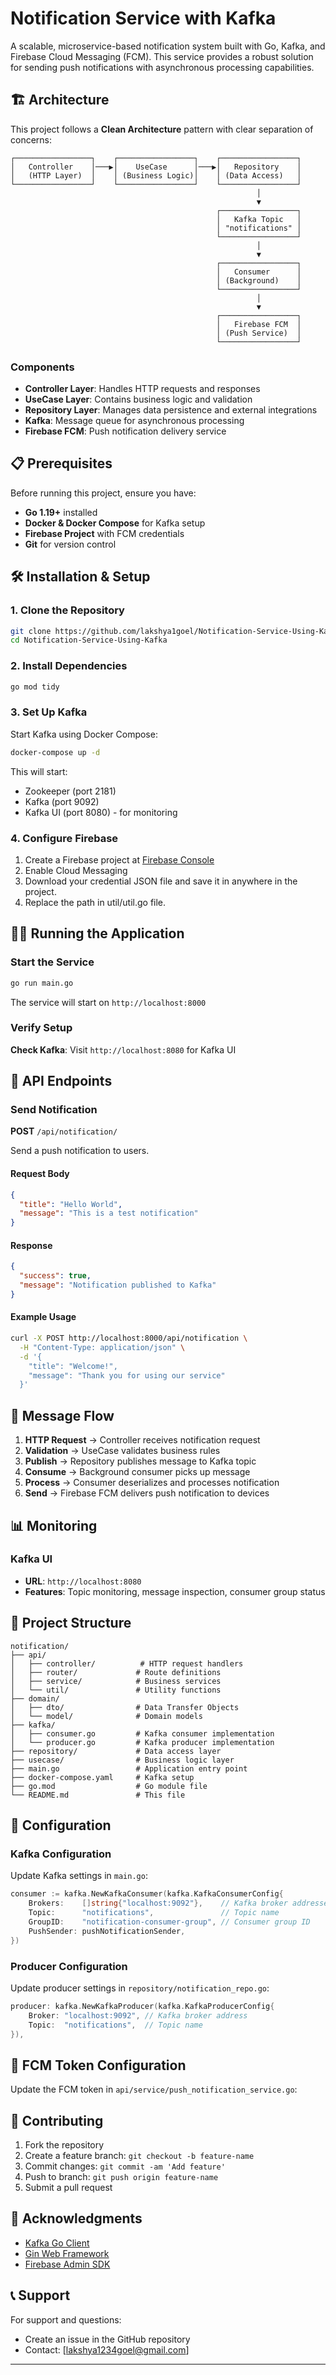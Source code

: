 # Notification Service with Kafka

A scalable, microservice-based notification system built with Go, Kafka, and Firebase Cloud Messaging (FCM). This service provides a robust solution for sending push notifications with asynchronous processing capabilities.

## 🏗️ Architecture

This project follows a **Clean Architecture** pattern with clear separation of concerns:

```
┌─────────────────┐    ┌─────────────────┐    ┌─────────────────┐
│   Controller    │───▶│    UseCase      │───▶│   Repository    │
│   (HTTP Layer)  │    │ (Business Logic)│    │ (Data Access)   │
└─────────────────┘    └─────────────────┘    └─────────────────┘
                                                       │
                                                       ▼
                                              ┌─────────────────┐
                                              │   Kafka Topic   │
                                              │ "notifications" │
                                              └─────────────────┘
                                                       │
                                                       ▼
                                              ┌─────────────────┐
                                              │   Consumer      │
                                              │ (Background)    │
                                              └─────────────────┘
                                                       │
                                                       ▼
                                              ┌─────────────────┐
                                              │   Firebase FCM  │
                                              │ (Push Service)  │
                                              └─────────────────┘
```

### Components

- **Controller Layer**: Handles HTTP requests and responses
- **UseCase Layer**: Contains business logic and validation
- **Repository Layer**: Manages data persistence and external integrations
- **Kafka**: Message queue for asynchronous processing
- **Firebase FCM**: Push notification delivery service

## 📋 Prerequisites

Before running this project, ensure you have:

- **Go 1.19+** installed
- **Docker & Docker Compose** for Kafka setup
- **Firebase Project** with FCM credentials
- **Git** for version control

## 🛠️ Installation & Setup

### 1. Clone the Repository

```bash
git clone https://github.com/lakshya1goel/Notification-Service-Using-Kafka.git
cd Notification-Service-Using-Kafka
```

### 2. Install Dependencies

```bash
go mod tidy
```

### 3. Set Up Kafka

Start Kafka using Docker Compose:

```bash
docker-compose up -d
```

This will start:
- Zookeeper (port 2181)
- Kafka (port 9092)
- Kafka UI (port 8080) - for monitoring

### 4. Configure Firebase

1. Create a Firebase project at [Firebase Console](https://console.firebase.google.com/)
2. Enable Cloud Messaging
3. Download your credential JSON file and save it in anywhere in the project.
4. Replace the path in util/util.go file.

## 🏃‍♂️ Running the Application

### Start the Service

```bash
go run main.go
```

The service will start on `http://localhost:8000`

### Verify Setup

**Check Kafka**: Visit `http://localhost:8080` for Kafka UI

## 📡 API Endpoints

### Send Notification

**POST** `/api/notification/`

Send a push notification to users.

#### Request Body

```json
{
  "title": "Hello World",
  "message": "This is a test notification"
}
```

#### Response

```json
{
  "success": true,
  "message": "Notification published to Kafka"
}
```

#### Example Usage

```bash
curl -X POST http://localhost:8000/api/notification \
  -H "Content-Type: application/json" \
  -d '{
    "title": "Welcome!",
    "message": "Thank you for using our service"
  }'
```

## 🔄 Message Flow

1. **HTTP Request** → Controller receives notification request
2. **Validation** → UseCase validates business rules
3. **Publish** → Repository publishes message to Kafka topic
4. **Consume** → Background consumer picks up message
5. **Process** → Consumer deserializes and processes notification
6. **Send** → Firebase FCM delivers push notification to devices

## 📊 Monitoring

### Kafka UI
- **URL**: `http://localhost:8080`
- **Features**: Topic monitoring, message inspection, consumer group status

## 📁 Project Structure

```
notification/
├── api/
│   ├── controller/          # HTTP request handlers
│   ├── router/             # Route definitions
│   ├── service/            # Business services
│   └── util/               # Utility functions
├── domain/
│   ├── dto/                # Data Transfer Objects
│   └── model/              # Domain models
├── kafka/
│   ├── consumer.go         # Kafka consumer implementation
│   └── producer.go         # Kafka producer implementation
├── repository/             # Data access layer
├── usecase/                # Business logic layer
├── main.go                 # Application entry point
├── docker-compose.yaml     # Kafka setup
├── go.mod                  # Go module file
└── README.md               # This file
```

## 🔧 Configuration

### Kafka Configuration

Update Kafka settings in `main.go`:

```go
consumer := kafka.NewKafkaConsumer(kafka.KafkaConsumerConfig{
    Brokers:    []string{"localhost:9092"},    // Kafka broker addresses
    Topic:      "notifications",               // Topic name
    GroupID:    "notification-consumer-group", // Consumer group ID
    PushSender: pushNotificationSender,
})
```

### Producer Configuration

Update producer settings in `repository/notification_repo.go`:

```go
producer: kafka.NewKafkaProducer(kafka.KafkaProducerConfig{
    Broker: "localhost:9092", // Kafka broker address
    Topic:  "notifications",  // Topic name
}),
```

## 🔑 FCM Token Configuration

Update the FCM token in `api/service/push_notification_service.go`:


## 🤝 Contributing

1. Fork the repository
2. Create a feature branch: `git checkout -b feature-name`
3. Commit changes: `git commit -am 'Add feature'`
4. Push to branch: `git push origin feature-name`
5. Submit a pull request

## 🙏 Acknowledgments

- [Kafka Go Client](https://github.com/segmentio/kafka-go)
- [Gin Web Framework](https://github.com/gin-gonic/gin)
- [Firebase Admin SDK](https://firebase.google.com/docs/admin/setup)

## 📞 Support

For support and questions:
- Create an issue in the GitHub repository
- Contact: [lakshya1234goel@gmail.com]

---